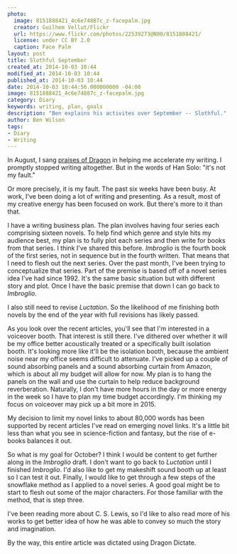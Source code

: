 ```yaml
---
photo:
  image: 8151888421_4c6e74887c_z-facepalm.jpg
  creator: Guilhem Vellut/Flickr
  url: https://www.flickr.com/photos/22539273@N00/8151888421/
  license: under CC BY 2.0
  caption: Face Palm
layout: post
title: Slothful September
created_at: 2014-10-03 10:44
modified_at: 2014-10-03 10:44
published_at: 2014-10-03 10:44
date: 2014-10-03 10:44:56.000000000 -04:00
image: 8151888421_4c6e74887c_z-facepalm.jpg
category: Diary
keywords: writing, plan, goals
description: "Ben explains his activites over September -- Slothful."
author: Ben Wilson
tags:
- Diary
- Writing
---
```

In August, I sang [praises of Dragon](/articles/here-be-dragons-dictating/) in helping me accelerate my writing. I promptly stopped writing altogether. But in the words of Han Solo: "it's not my fault."

<!-- more -->

Or more precisely, it is my fault. The past six weeks have been busy. At work, I've been doing a lot of writing and presenting. As a result, most of my creative energy has been focused on work. But there's more to it than that.

I have a writing business plan. The plan involves having four series each comprising sixteen novels. To help find which genre and style hits my audience best, my plan is to fully plot each series and then write for books from that series. I think I've shared this before. *Imbroglio* is the fourth book of the first series, not in sequence but in the fourth written. That means that I need to flesh out the next series. Over the past month, I've been trying to conceptualize that series. Part of the premise is based off of a novel series idea I've had since 1992. It's the same basic situation but with different story and plot. Once I have the basic premise that down I can go back to *Imbroglio*.

I also still need to revise *Luctation*. So the likelihood of me finishing both novels by the end of the year with full revisions has likely passed.

As you look over the recent articles, you'll see that I'm interested in a voiceover booth. That interest is still there. I've dithered over whether it will be my office better acoustically treated or a specifically built isolation booth. It's looking more like it'll be the isolation booth, because the ambient noise near my office seems difficult to attenuate. I've picked up a couple of sound absorbing panels and a sound absorbing curtain from Amazon, which is about all my budget will allow for now. My plan is to hang the panels on the wall and use the curtain to help reduce background reverberation. Naturally, I don't have more hours in the day or more energy in the week so I have to plan my time budget accordingly. I'm thinking my focus on voiceover may pick up a bit more in 2015.

My decision to limit my novel links to about 80,000 words has been supported by recent articles I've read on emerging novel links. It's a little bit less than what you see in science-fiction and fantasy, but the rise of e-books balances it out.

So what is my goal for October? I think I would be content to get further along in the *Imbroglio* draft. I don't want to go back to *Luctation* until I finished *Imbroglio*. I'd also like to get my makeshift sound booth up at least so I can test it out. Finally, I would like to get through a few steps of the snowflake method as I applied to a novel series. A good goal might be to start to flesh out some of the major characters. For those familiar with the method, that is step three.

I've been reading more about C. S. Lewis, so I'd like to also read more of his works to get better idea of how he was able to convey so much the story and imagination.

By the way, this entire article was dictated using Dragon Dictate.
